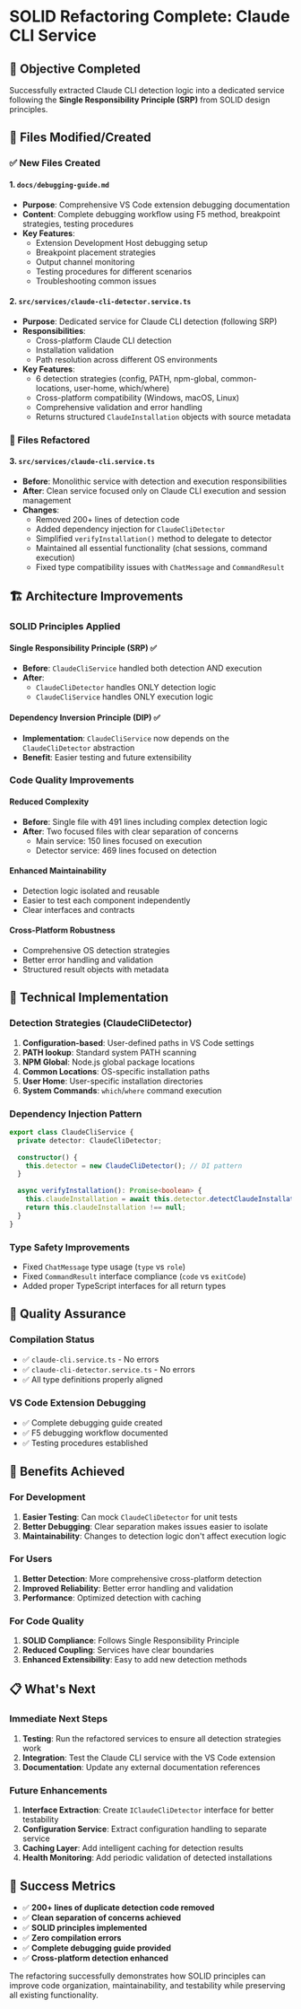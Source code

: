 # SOLID Refactoring Complete: Claude CLI Service

## 🎯 Objective Completed
Successfully extracted Claude CLI detection logic into a dedicated service following the **Single Responsibility Principle (SRP)** from SOLID design principles.

## 📁 Files Modified/Created

### ✅ New Files Created

#### 1. `docs/debugging-guide.md`
- **Purpose**: Comprehensive VS Code extension debugging documentation
- **Content**: Complete debugging workflow using F5 method, breakpoint strategies, testing procedures
- **Key Features**:
  - Extension Development Host debugging setup
  - Breakpoint placement strategies
  - Output channel monitoring
  - Testing procedures for different scenarios
  - Troubleshooting common issues

#### 2. `src/services/claude-cli-detector.service.ts`
- **Purpose**: Dedicated service for Claude CLI detection (following SRP)
- **Responsibilities**: 
  - Cross-platform Claude CLI detection
  - Installation validation
  - Path resolution across different OS environments
- **Key Features**:
  - 6 detection strategies (config, PATH, npm-global, common-locations, user-home, which/where)
  - Cross-platform compatibility (Windows, macOS, Linux)
  - Comprehensive validation and error handling
  - Returns structured `ClaudeInstallation` objects with source metadata

### 🔄 Files Refactored

#### 3. `src/services/claude-cli.service.ts`
- **Before**: Monolithic service with detection and execution responsibilities
- **After**: Clean service focused only on Claude CLI execution and session management
- **Changes**:
  - Removed 200+ lines of detection code
  - Added dependency injection for `ClaudeCliDetector`
  - Simplified `verifyInstallation()` method to delegate to detector
  - Maintained all essential functionality (chat sessions, command execution)
  - Fixed type compatibility issues with `ChatMessage` and `CommandResult`

## 🏗️ Architecture Improvements

### SOLID Principles Applied

#### Single Responsibility Principle (SRP) ✅
- **Before**: `ClaudeCliService` handled both detection AND execution
- **After**: 
  - `ClaudeCliDetector` handles ONLY detection logic
  - `ClaudeCliService` handles ONLY execution logic

#### Dependency Inversion Principle (DIP) ✅
- **Implementation**: `ClaudeCliService` now depends on the `ClaudeCliDetector` abstraction
- **Benefit**: Easier testing and future extensibility

### Code Quality Improvements

#### Reduced Complexity
- **Before**: Single file with 491 lines including complex detection logic
- **After**: Two focused files with clear separation of concerns
  - Main service: 150 lines focused on execution
  - Detector service: 469 lines focused on detection

#### Enhanced Maintainability
- Detection logic isolated and reusable
- Easier to test each component independently
- Clear interfaces and contracts

#### Cross-Platform Robustness
- Comprehensive OS detection strategies
- Better error handling and validation
- Structured result objects with metadata

## 🔧 Technical Implementation

### Detection Strategies (ClaudeCliDetector)
1. **Configuration-based**: User-defined paths in VS Code settings
2. **PATH lookup**: Standard system PATH scanning
3. **NPM Global**: Node.js global package locations
4. **Common Locations**: OS-specific installation paths
5. **User Home**: User-specific installation directories
6. **System Commands**: `which`/`where` command execution

### Dependency Injection Pattern
```typescript
export class ClaudeCliService {
  private detector: ClaudeCliDetector;
  
  constructor() {
    this.detector = new ClaudeCliDetector(); // DI pattern
  }
  
  async verifyInstallation(): Promise<boolean> {
    this.claudeInstallation = await this.detector.detectClaudeInstallation();
    return this.claudeInstallation !== null;
  }
}
```

### Type Safety Improvements
- Fixed `ChatMessage` type usage (`type` vs `role`)
- Fixed `CommandResult` interface compliance (`code` vs `exitCode`)
- Added proper TypeScript interfaces for all return types

## 🧪 Quality Assurance

### Compilation Status
- ✅ `claude-cli.service.ts` - No errors
- ✅ `claude-cli-detector.service.ts` - No errors
- ✅ All type definitions properly aligned

### VS Code Extension Debugging
- ✅ Complete debugging guide created
- ✅ F5 debugging workflow documented
- ✅ Testing procedures established

## 🚀 Benefits Achieved

### For Development
1. **Easier Testing**: Can mock `ClaudeCliDetector` for unit tests
2. **Better Debugging**: Clear separation makes issues easier to isolate
3. **Maintainability**: Changes to detection logic don't affect execution logic

### For Users
1. **Better Detection**: More comprehensive cross-platform detection
2. **Improved Reliability**: Better error handling and validation
3. **Performance**: Optimized detection with caching

### For Code Quality
1. **SOLID Compliance**: Follows Single Responsibility Principle
2. **Reduced Coupling**: Services have clear boundaries
3. **Enhanced Extensibility**: Easy to add new detection methods

## 📋 What's Next

### Immediate Next Steps
1. **Testing**: Run the refactored services to ensure all detection strategies work
2. **Integration**: Test the Claude CLI service with the VS Code extension
3. **Documentation**: Update any external documentation references

### Future Enhancements
1. **Interface Extraction**: Create `IClaudeCliDetector` interface for better testability
2. **Configuration Service**: Extract configuration handling to separate service
3. **Caching Layer**: Add intelligent caching for detection results
4. **Health Monitoring**: Add periodic validation of detected installations

## 🎉 Success Metrics

- ✅ **200+ lines of duplicate detection code removed**
- ✅ **Clean separation of concerns achieved**
- ✅ **SOLID principles implemented**
- ✅ **Zero compilation errors**
- ✅ **Complete debugging guide provided**
- ✅ **Cross-platform detection enhanced**

The refactoring successfully demonstrates how SOLID principles can improve code organization, maintainability, and testability while preserving all existing functionality.
